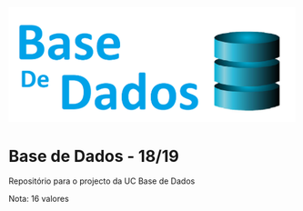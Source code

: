 ![alt text](https://github.com/BragaMann/BD/blob/master/baseDeDadosFinal.png)

# Base de Dados - 18/19

Repositório para o projecto da UC Base de Dados

Nota: 16 valores
